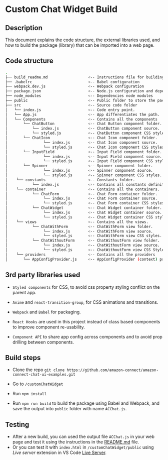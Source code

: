 # Custom Chat Widget Build

## Description

This document explains the code structure, the external libraries used, and how to build the package (library) that can be imported into a web page.

## Code structure

```bash
.
├── build_readme.md                  <-- Instructions file for building the package
├── .babelrc                         <-- Babel configuration
├── webpack.dev.js                   <-- Webpack configuration
├── package.json                     <-- Node.js configuration and dependencies
├── node_modules                     <-- Dependencies node modules
├── public                           <-- Public folder to store the package and simple html for testing
├── src                              <-- Source code folder
│   └── index.js                     <-- Code entry point.
│   └── App.js                       <-- App differentiates the path.
│   └── Components                   <-- Contains all the components
│       └── ChatButton               <-- Chat Button component folder.
│           └── index.js             <-- ChatButton component source.
│           └── styled.js            <-- ChatButton component CSS styles.
│       └── ChatIcon                 <-- Chat Icon component folder.
│                └── index.js        <-- Chat Icon component source.
│                └── styled.js       <-- Chat Icon component CSS styles.
│       └── InputField               <-- Input Field component folder.
│                └── index.js        <-- Input Field component source.
│                └── styled.js       <-- Input Field component CSS styles.
│       └── Spinner                  <-- Spinner component folder.
│                └── index.js        <-- Spinner component source.
│                └── styled.js       <-- Spinner component CSS styles.
│    └── constants                   <-- Constants folder.
│           └── index.js             <-- Contains all constants definitions.
│    └── container                   <-- Contains all the containers.
│           └── ChatForm             <-- Chat Form container folder.
│                └── index.js        <-- Chat Form container source.
│                └── styled.js       <-- Chat Form container CSS styles.
│           └── ChatWidget           <-- Chat Widget container folder.
│                └── index.js        <-- Chat Widget container source.
│                └── styled.js       <-- Chat Widget container CSS styles.
│    └── views                       <-- Contains all the views.
│           └── ChatWithForm         <-- ChatWithForm view folder.
│                └── index.js        <-- ChatWithForm view source.
│                └── styled.js       <-- ChatWithForm view CSS styles.
│           └── ChatWithoutForm      <-- ChatWithoutForm view folder.
│                └── index.js        <-- ChatWithoutForm view source.
│                └── styled.js       <-- ChatWithoutForm view CSS Styles.
│    └── providers                   <-- Contains all the providers
│       └── AppConfigProvider.js     <-- AppConfigProvider (context) provider source.


```

## 3rd party libraries used

- `Styled components` for CSS, to avoid css property styling conflict on the parent app.

- `Anime` and `react-transition-group`, for CSS animations and transitions.

- `Webpack` and `Babel` for packaging.

- `React Hooks` are used in this project instead of class based components to improve component re-usability.

- `Component API` to share app config across components and to avoid prop drilling between components.

## Build steps

- Clone the repo `git clone https://github.com/amazon-connect/amazon-connect-chat-ui-examples.git`

- Go to `/customChatWidget`

- Run `npm install`

- Run `npm run build` to build the package using Babel and Webpack, and save the output into `public` folder with name `ACChat.js`.

## Testing

- After a new build, you can used the output file `ACChat.js` in your web page and test it using the instructions in the [README.md](README.md) file.
- Or you can test it with `index.html` in `/customChatWidget/public` using *Live server* extension in VS Code [Live Server](https://marketplace.visualstudio.com/items?itemName=ritwickdey.LiveServer).
